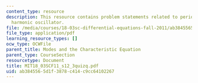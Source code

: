 ```yaml
---
content_type: resource
description: This resource contains problem statements related to period of the simple
  harmonic oscillator.
file: /media/courses/18-03sc-differential-equations-fall-2011/ab3845565d1f3878c414c9cc64102267_MIT18_03SCF11_s12_3quizq.pdf
file_type: application/pdf
learning_resource_types: []
ocw_type: OCWFile
parent_title: Modes and the Characteristic Equation
parent_type: CourseSection
resourcetype: Document
title: MIT18_03SCF11_s12_3quizq.pdf
uid: ab384556-5d1f-3878-c414-c9cc64102267
---
```


